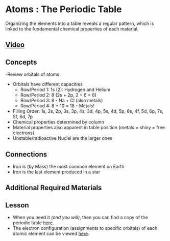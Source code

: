 # Atoms : The Periodic Table
Organizing the elements into a table reveals a regular pattern, which is linked to the fundamental chemical properties of each material.

## [Video](https://vimeo.com/1028399080)

## Concepts
-Review orbitals of atoms
- Orbitals have different capacities
    - Row/Period 1: 1s (2): Hydrogen and Helium
    - Row/Period 2: 8 (2s + 2p, 2 + 6 = 8)
    - Row/Period 3: 8 - Na + Cl (also metals)
    - Row/Period 4: 8 + 10 = 18 - Metals!
- Filling Order: 1s, 2s, 2p, 3s, 3p, 4s, 3d, 4p, 5s, 4d, 5p, 6s, 4f, 5d, 6p, 7s, 5f, 6d, 7p
- Chemical properties determined by column
- Material properties also apparent in table position (metals = shiny = free electrons)
- Unstable/radioactive Nuclei are the larger ones

## Connections
- Iron is (by Mass) the most common element on Earth
- Iron is the last element produced in a star

## Additional Required Materials

## Lesson
- When you need it *(and you will)*, then you can find a copy of the periodic table [here](/boxes/atoms/_resources/images/periodic_table.png).
- The electron configuration (assignments to specific orbitals) of each atomic element can be viewed [here](https://en.wikipedia.org/wiki/Electron_configurations_of_the_elements_(data_page)).
